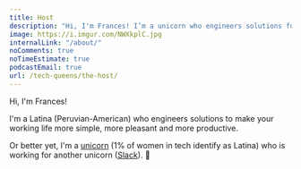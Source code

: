 ```yaml
---
title: Host
description: "Hi, I'm Frances! I’m a unicorn who engineers solutions for another unicorn. 🦄"
image: https://i.imgur.com/NWXkplC.jpg
internalLink: "/about/"
noComments: true
noTimeEstimate: true
podcastEmail: true
url: /tech-queens/the-host/
---
```


Hi, I'm Frances!

I'm a Latina (Peruvian-American) who engineers solutions to make your working life more simple, more pleasant and more productive.

Or better yet, I'm a [unicorn](<https://www.wikiwand.com/en/Unicorn_(finance)>) (1% of women in tech identify as Latina) who is working for another unicorn ([Slack](https://slack.com?source=fvcproductions)). 🦄
